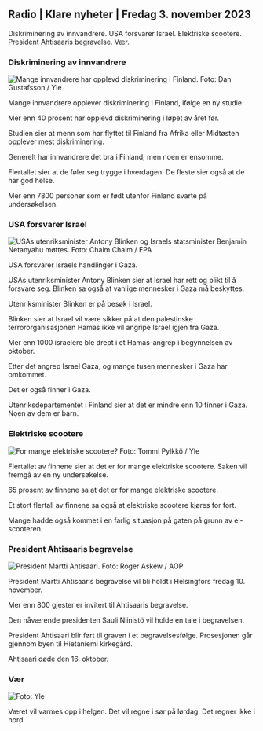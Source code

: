 ## Radio \| Klare nyheter \| Fredag 3. november 2023

Diskriminering av innvandrere. USA forsvarer Israel. Elektriske scootere. President Ahtisaaris begravelse. Vær.

### Diskriminering av innvandrere

![Mange innvandrere har opplevd diskriminering i Finland. Foto: Dan Gustafsson / Yle](https://images.cdn.yle.fi/image/upload/c_crop,h_1080,w_1919,x_0,y_0/ar_1.7777777777777777,c_fill,g_faces,h_670/0_pr.q_auto:eco/f_auto/fl_lossy/v1693477380/39-116537864f0696340afe)

Mange innvandrere opplever diskriminering i Finland, ifølge en ny studie.

Mer enn 40 prosent har opplevd diskriminering i løpet av året før.

Studien sier at menn som har flyttet til Finland fra Afrika eller Midtøsten opplever mest diskriminering.

Generelt har innvandrere det bra i Finland, men noen er ensomme.

Flertallet sier at de føler seg trygge i hverdagen. De fleste sier også at de har god helse.

Mer enn 7800 personer som er født utenfor Finland svarte på undersøkelsen.

### USA forsvarer Israel

![USAs utenriksminister Antony Blinken og Israels statsminister Benjamin Netanyahu møttes. Foto: Chaim Chaim / EPA](https://images.cdn.yle.fi/image/upload/c_crop,h_1178,w_2095,x_0,y_45/ar_1.7777777777777777,c_fill,g_faces,h_675,w.d/prq_auto:eco/f_auto/fl_lossy/v1697558051/39-1187709652eacaa1698e)

USA forsvarer Israels handlinger i Gaza.

USAs utenriksminister Antony Blinken sier at Israel har rett og plikt til å forsvare seg. Blinken sa også at vanlige mennesker i Gaza må beskyttes.

Utenriksminister Blinken er på besøk i Israel.

Blinken sier at Israel vil være sikker på at den palestinske terrororganisasjonen Hamas ikke vil angripe Israel igjen fra Gaza.

Mer enn 1000 israelere ble drept i et Hamas-angrep i begynnelsen av oktober.

Etter det angrep Israel Gaza, og mange tusen mennesker i Gaza har omkommet.

Det er også finner i Gaza.

Utenriksdepartementet i Finland sier at det er mindre enn 10 finner i Gaza. Noen av dem er barn.

### Elektriske scootere

![For mange elektriske scootere? Foto: Tommi Pylkkö / Yle](https://images.cdn.yle.fi/image/upload/c_crop,h_2268,w_4032,x_0,y_378/ar_1.7777777777777777,c_fill,g_faces,h_6275,0dpq_auto:eco/f_auto/fl_lossy/v1629190662/39-842535611aab23cf6db)

Flertallet av finnene sier at det er for mange elektriske scootere. Saken vil fremgå av en ny undersøkelse.

65 prosent av finnene sa at det er for mange elektriske scootere.

Et stort flertall av finnene sa også at elektriske scootere kjøres for fort.

Mange hadde også kommet i en farlig situasjon på gaten på grunn av el-scooteren.

### President Ahtisaaris begravelse

![President Martti Ahtisaari. Foto: Roger Askew / AOP](https://images.cdn.yle.fi/image/upload/c_crop,h_3238,w_5757,x_259,y_350/ar_1.7777777777777777,c_fill,g_faces,h_6270,0dpr/dprq_auto:eco/f_auto/fl_lossy/v1697440152/39-1186733652ce1167d3e9)

President Martti Ahtisaaris begravelse vil bli holdt i Helsingfors fredag 10. november.

Mer enn 800 gjester er invitert til Ahtisaaris begravelse.

Den nåværende presidenten Sauli Niinistö vil holde en tale i begravelsen.

President Ahtisaari blir ført til graven i et begravelsesfølge. Prosesjonen går gjennom byen til Hietaniemi kirkegård.

Ahtisaari døde den 16. oktober.

### Vær

![ Foto: Yle](https://images.cdn.yle.fi/image/upload/c_crop,h_1080,w_1919,x_0,y_0/ar_1.7777777777777777,c_fill,g_faces,h_675,w_pr_1200.0/pr_1200.:eco/f_auto/fl_lossy/v1699023031/39-11957186545088dc4556)

Været vil varmes opp i helgen. Det vil regne i sør på lørdag. Det regner ikke i nord.